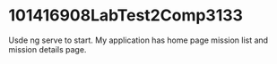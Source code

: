 # 101416908LabTest2Comp3133

Usde ng serve to start. My application has home page mission list and mission details page.